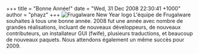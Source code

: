 +++
title = "Bonne Année!"
date = "Wed, 31 Dec 2008 22:30:41 +1000"
author = "phayz"
+++
![Frugalware New Year logo](images/data/logo-newyear.png)
 L'équipe de Frugalware souhaites à tous une bonne année. 2008 fut une année avec nombre de grandes réalisations, incluant de nouveaux développeurs, de nouveaux contributeurs, un installateur GUI (fwife), plusieurs traductions, et beaucoup de nouveaux paquets. Nous attendons également un même succès pour 2009.